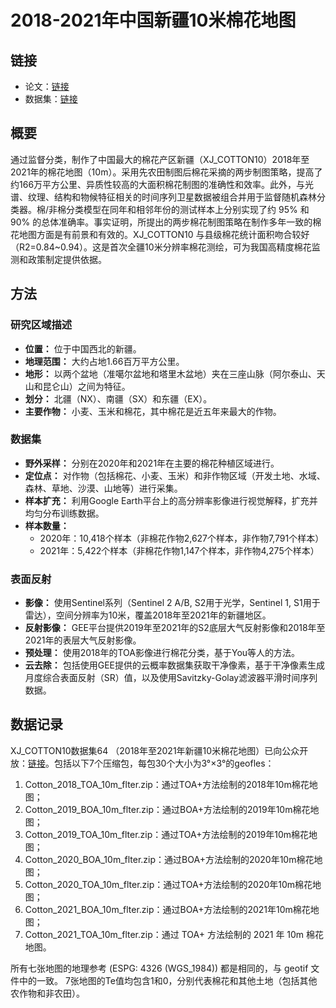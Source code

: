 # 2018-2021年中国新疆10米棉花地图

## 链接
- 论文：[链接](https://www.nature.com/articles/s41597-023-02584-3)
- 数据集：[链接](https://doi.org/10.5281/zenodo.7856467)

## 概要
通过监督分类，制作了中国最大的棉花产区新疆（XJ_COTTON10）2018年至2021年的棉花地图（10m）。采用先农田制图后棉花采摘的两步制图策略，提高了约166万平方公里、异质性较高的大面积棉花制图的准确性和效率。此外，与光谱、纹理、结构和物候特征相关的时间序列卫星数据被组合并用于监督随机森林分类器。棉/非棉分类模型在同年和相邻年份的测试样本上分别实现了约 95% 和 90% 的总体准确率。事实证明，所提出的两步棉花制图策略在制作多年一致的棉花地图方面是有前景和有效的。XJ_COTTON10 与县级棉花统计面积吻合较好（R2=0.84~0.94）。这是首次全疆10米分辨率棉花测绘，可为我国高精度棉花监测和政策制定提供依据。

## 方法

### 研究区域描述

- **位置：** 位于中国西北的新疆。
- **地理范围：** 大约占地1.66百万平方公里。
- **地形：** 以两个盆地（准噶尔盆地和塔里木盆地）夹在三座山脉（阿尔泰山、天山和昆仑山）之间为特征。
- **划分：** 北疆（NX）、南疆（SX）和东疆（EX）。
- **主要作物：** 小麦、玉米和棉花，其中棉花是近五年来最大的作物。

### 数据集

- **野外采样：** 分别在2020年和2021年在主要的棉花种植区域进行。
- **定位点：** 对作物（包括棉花、小麦、玉米）和非作物区域（开发土地、水域、森林、草地、沙漠、山地等）进行采集。
- **样本扩充：** 利用Google Earth平台上的高分辨率影像进行视觉解释，扩充并均匀分布训练数据。
- **样本数量：**
  - 2020年：10,418个样本（非棉花作物2,627个样本，非作物7,791个样本）
  - 2021年：5,422个样本（非棉花作物1,147个样本，非作物4,275个样本）

### 表面反射

- **影像：** 使用Sentinel系列（Sentinel 2 A/B, S2用于光学，Sentinel 1, S1用于雷达），空间分辨率为10米，覆盖2018年至2021年的新疆地区。
- **反射影像：** GEE平台提供2019年至2021年的S2底层大气反射影像和2018年至2021年的表层大气反射影像。
- **预处理：** 使用2018年的TOA影像进行棉花分类，基于You等人的方法。
- **云去除：** 包括使用GEE提供的云概率数据集获取干净像素，基于干净像素生成月度综合表面反射（SR）值，以及使用Savitzky-Golay滤波器平滑时间序列数据。



## 数据记录
XJ_COTTON10数据集64  （2018年至2021年新疆10米棉花地图）已向公众开放：[链接](https://doi.org/10.5281/zenodo.7856467)。包括以下7个压缩包，每包30个大小为3°×3°的geofles：
1. Cotton_2018_TOA_10m_flter.zip：通过TOA+方法绘制的2018年10m棉花地图；
2. Cotton_2019_BOA_10m_flter.zip：通过BOA+方法绘制的2019年10m棉花地图；
3. Cotton_2019_TOA_10m_flter.zip：通过TOA+方法绘制的2019年10m棉花地图；
4. Cotton_2020_BOA_10m_flter.zip：通过BOA+方法绘制的2020年10m棉花地图；
5. Cotton_2020_TOA_10m_flter.zip：通过TOA+方法绘制的2020年10m棉花地图；
6. Cotton_2021_BOA_10m_flter.zip：通过BOA+方法绘制的2021年10m棉花地图；
7. Cotton_2021_TOA_10m_flter.zip：通过  TOA+  方法绘制的  2021  年  10m  棉花地图。

所有七张地图的地理参考  (ESPG:  4326  (WGS_1984))  都是相同的，与  geotif  文件中的一致。  7张地图的Te值均包含1和0，分别代表棉花和其他土地（包括其他农作物和非农田）。
